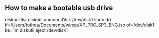 How to make a bootable usb drive
--------------------------------

diskutil list
diskutil unmountDisk /dev/disk1
sudo dd if=/Users/tothda/Documents/winxp/XP_PRO_SP3_ENG.iso of=/dev/disk1 bs=1m
diskutil eject /dev/disk1
